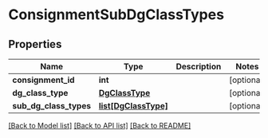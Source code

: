 # ConsignmentSubDgClassTypes

## Properties
Name | Type | Description | Notes
------------ | ------------- | ------------- | -------------
**consignment_id** | **int** |  | [optional] 
**dg_class_type** | [**DgClassType**](DgClassType.md) |  | [optional] 
**sub_dg_class_types** | [**list[DgClassType]**](DgClassType.md) |  | [optional] 

[[Back to Model list]](../README.md#documentation-for-models) [[Back to API list]](../README.md#documentation-for-api-endpoints) [[Back to README]](../README.md)

